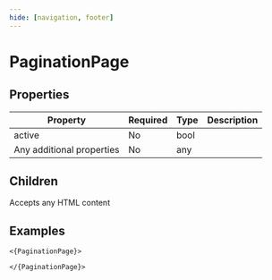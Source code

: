 ```yaml
---
hide: [navigation, footer]
---
```

# PaginationPage

## Properties

| Property | Required | Type | Description |
|----------|----------|------|-------------|
|active|No|bool||
|Any additional properties|No|any||

## Children

Accepts any HTML content

## Examples

```
<{PaginationPage}>

</{PaginationPage}>
```